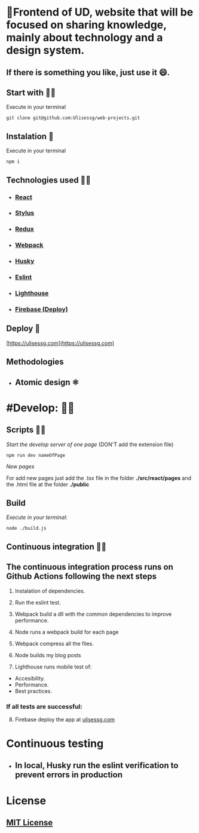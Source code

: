 # 🚀Frontend of UD, website that will be focused on sharing knowledge, mainly about technology and a design system.

## If there is something you like, just use it 😄.

## Start with 👩‍🚀

Execute in your terminal

    git clone git@github.com:Ulisessg/web-projects.git

## Instalation 🔧

Execute in your terminal

    npm i

## Technologies used 👨‍💻

- ### [React](https://github.com/facebook/react)
- ### [Stylus](https://stylus-lang.com/)
- ### [Redux](https://github.com/reduxjs/redux)
- ### [Webpack](https://github.com/webpack/webpack)
- ### [Husky](https://github.com/typicode/husky)
- ### [Eslint](https://github.com/eslint/eslint)
- ### [Lighthouse](https://github.com/GoogleChrome/lighthouse-ci)
- ### [Firebase (Deploy)](https://github.com/firebase/firebase-tools)

## Deploy 🚀

[https://ulisessg.com](https://ulisessg.com)

## Methodologies

- ## Atomic design ⚛

# #Develop: 👷‍♀️

## Scripts 🏃‍♀️

_Start the develop server of one page_ (DON'T add the extension file)

    npm run dev nameOfPage

_New pages_

For add new pages just add the .tsx file in the folder **./src/react/pages** and the .html file at the folder **./public**

## Build

_Execute in your terminal_:

    node ./build.js

## Continuous integration 👷‍♂️

## The continuous integration process runs on Github Actions following the next steps

1.  Instalation of dependencies.

2.  Run the eslint test.

3.  Webpack build a dll with the common dependencies to improve performance.

4.  Node runs a webpack build for each page

5.  Webpack compress all the files.

6.  Node builds my blog posts

7.  Lighthouse runs mobile test of:

- Accesibility.
- Performance.
- Best practices.

### **If all tests are successful:**

8.  Firebase deploy the app at [ulisessg.com](https://ulisessg.com)

# Continuous testing

- ## In local, Husky run the eslint verification to prevent errors in production

# License

## [MIT License](./LICENSE)
